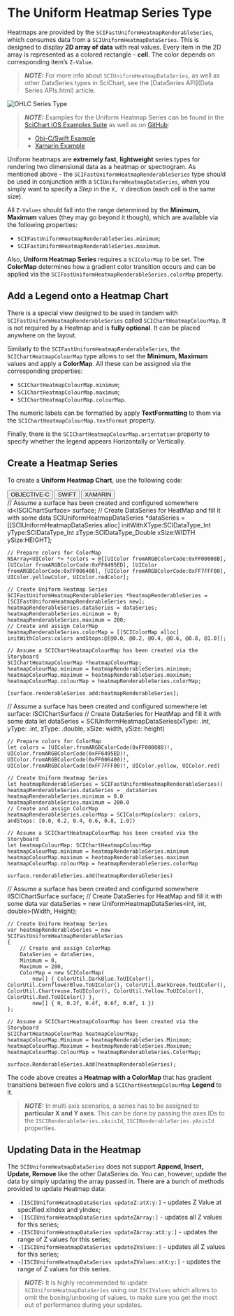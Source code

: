 # The Uniform Heatmap Series Type
Heatmaps are provided by the `SCIFastUniformHeatmapRenderableSeries`, which consumes data from a `SCIUniformHeatmapDataSeries`. 
This is designed to display **2D array of data** with real values. Every item in the 2D array is represented as a colored rectangle - **cell**. The color depends on corresponding item’s `Z-Value`.

> **_NOTE:_** For more info about `SCIUniformHeatmapDataSeries`, as well as other DataSeries types in SciChart, see the [DataSeries API](Data Series APIs.html) article.

![OHLC Series Type](img/chart-types-2d/heatmap-chart-example.png)

> **_NOTE:_** Examples for the Uniform Heatmap Series can be found in the [SciChart iOS Examples Suite](https://www.scichart.com/examples/ios-chart/) as well as on [GitHub](https://github.com/ABTSoftware/SciChart.iOS.Examples):
> 
> - [Obj-C/Swift Example](https://www.scichart.com/example/ios-heatmap-chart-demo/)
> - [Xamarin Example](https://www.scichart.com/example/xamarin-chart-heatmap-chart-example/)

Uniform heatmaps are **extremely fast**, **lightweight** series types for rendering two dimensional data as a heatmap or spectrogram. As mentioned above - the `SCIFastUniformHeatmapRenderableSeries` type should be used in conjunction with a `SCIUniformHeatmapDataSeries`, when you simply want to specify a *Step* in the `X, Y` direction (each cell is the same size).

All `Z-Values` should fall into the range determined by the **Minimum, Maximum** values (they may go beyond it though), which are available via the following properties:
- `SCIFastUniformHeatmapRenderableSeries.minimum`;
- `SCIFastUniformHeatmapRenderableSeries.maximum`.

Also, **Uniform Heatmap Series** requires a `SCIColorMap` to be set. The **ColorMap** determines how a gradient color transition occurs and can be applied via the `SCIFastUniformHeatmapRenderableSeries.colorMap` property.

## Add a Legend onto a Heatmap Chart
There is a special view designed to be used in tandem with `SCIFastUniformHeatmapRenderableSeries` called `SCIChartHeatmapColourMap`. It is not required by a Heatmap and is **fully optional**. It can be placed anywhere on the layout.

Similarly to the `SCIFastUniformHeatmapRenderableSeries`, the `SCIChartHeatmapColourMap` type allows to set the **Minimum, Maximum** values and apply a **ColorMap**. All these can be assigned via the corresponding properties:
- `SCIChartHeatmapColourMap.minimum`;
- `SCIChartHeatmapColourMap.maximum`;
- `SCIChartHeatmapColourMap.colourMap`.

The numeric labels can be formatted by apply **TextFormatting** to them via the `SCIChartHeatmapColourMap.textFormat` property.

Finally, there is the `SCIChartHeatmapColourMap.orientation` property to specify whether the legend appears Horizontally or Vertically.

## Create a Heatmap Series
To create a **Uniform Heatmap Chart**, use the following code:

<div class="code-snippet-tabs">
  <button class="code-snippet-tab" onclick="showCodeFor(event, 'objectivec')">OBJECTIVE-C</button>
  <button class="code-snippet-tab" onclick="showCodeFor(event, 'swift')">SWIFT</button>
  <button class="code-snippet-tab" onclick="showCodeFor(event, 'cs')">XAMARIN</button>
</div>
<div class="code-snippet" id="objectivec">
    // Assume a surface has been created and configured somewhere
    id&lt;ISCIChartSurface&gt; surface;
    // Create DataSeries for HeatMap and fill it with some data
    SCIUniformHeatmapDataSeries *dataSeries = [[SCIUniformHeatmapDataSeries alloc] initWithXType:SCIDataType_Int yType:SCIDataType_Int zType:SCIDataType_Double xSize:WIDTH ySize:HEIGHT];

    // Prepare colors for ColorMap
    NSArray<UIColor *> *colors = @[[UIColor fromARGBColorCode:0xFF00008B], [UIColor fromARGBColorCode:0xFF6495ED], [UIColor fromARGBColorCode:0xFF006400], [UIColor fromARGBColorCode:0xFF7FFF00], UIColor.yellowColor, UIColor.redColor];
    
    // Create Uniform Heatmap Series
    SCIFastUniformHeatmapRenderableSeries *heatmapRenderableSeries = [SCIFastUniformHeatmapRenderableSeries new];
    heatmapRenderableSeries.dataSeries = dataSeries;
    heatmapRenderableSeries.minimum = 0;
    heatmapRenderableSeries.maximum = 200;
    // Create and assign ColorMap
    heatmapRenderableSeries.colorMap = [[SCIColorMap alloc] initWithColors:colors andStops:@[@0.0, @0.2, @0.4, @0.6, @0.8, @1.0]];
    
    // Assume a SCIChartHeatmapColourMap has been created via the Storyboard
    SCIChartHeatmapColourMap *heatmapColourMap;
    heatmapColourMap.minimum = heatmapRenderableSeries.minimum;
    heatmapColourMap.maximum = heatmapRenderableSeries.maximum;
    heatmapColourMap.colourMap = heatmapRenderableSeries.colorMap;

    [surface.renderableSeries add:heatmapRenderableSeries];
</div>
<div class="code-snippet" id="swift">
    // Assume a surface has been created and configured somewhere
    let surface: ISCIChartSurface
    // Create DataSeries for HeatMap and fill it with some data
    let dataSeries = SCIUniformHeatmapDataSeries(xType: .int, yType: .int, zType: .double, xSize: width, ySize: height)

    // Prepare colors for ColorMap
    let colors = [UIColor.fromARGBColorCode(0xFF00008B)!, UIColor.fromARGBColorCode(0xFF6495ED)!, UIColor.fromARGBColorCode(0xFF006400)!, UIColor.fromARGBColorCode(0xFF7FFF00)!, UIColor.yellow, UIColor.red]

    // Create Uniform Heatmap Series
    let heatmapRenderableSeries = SCIFastUniformHeatmapRenderableSeries()
    heatmapRenderableSeries.dataSeries = _dataSeries
    heatmapRenderableSeries.minimum = 0.0
    heatmapRenderableSeries.maximum = 200.0
    // Create and assign ColorMap
    heatmapRenderableSeries.colorMap = SCIColorMap(colors: colors, andStops: [0.0, 0.2, 0.4, 0.6, 0.8, 1.0])

    // Assume a SCIChartHeatmapColourMap has been created via the Storyboard
    let heatmapColourMap: SCIChartHeatmapColourMap
    heatmapColourMap.minimum = heatmapRenderableSeries.minimum
    heatmapColourMap.maximum = heatmapRenderableSeries.maximum
    heatmapColourMap.colourMap = heatmapRenderableSeries.colorMap

    surface.renderableSeries.add(heatmapRenderableSeries)
</div>
<div class="code-snippet" id="cs">
    // Assume a surface has been created and configured somewhere
    IISCIChartSurface surface;
    // Create DataSeries for HeatMap and fill it with some data
    var dataSeries = new UniformHeatmapDataSeries&lt;int, int, double&gt;(Width, Height);
    
    // Create Uniform Heatmap Series
    var heatmapRenderableSeries = new SCIFastUniformHeatmapRenderableSeries
    {
        // Create and assign ColorMap
        DataSeries = dataSeries,
        Minimum = 0,
        Maximum = 200,
        ColorMap = new SCIColorMap(
            new[] { ColorUtil.DarkBlue.ToUIColor(), ColorUtil.CornflowerBlue.ToUIColor(), ColorUtil.DarkGreen.ToUIColor(), ColorUtil.Chartreuse.ToUIColor(), ColorUtil.Yellow.ToUIColor(), ColorUtil.Red.ToUIColor() },
            new[] { 0, 0.2f, 0.4f, 0.6f, 0.8f, 1 })
    };
    
    // Assume a SCIChartHeatmapColourMap has been created via the Storyboard
    SCIChartHeatmapColourMap heatmapColourMap;
    heatmapColourMap.Minimum = heatmapRenderableSeries.Minimum;
    heatmapColourMap.Maximum = heatmapRenderableSeries.Maximum;
    heatmapColourMap.ColourMap = heatmapRenderableSeries.ColorMap;

    surface.RenderableSeries.Add(heatmapRenderableSeries);
</div>

The code above creates a **Heatmap with a ColorMap** that has gradient transitions between five colors and a `SCIChartHeatmapColourMap` **Legend** to it.

> **_NOTE:_** In multi axis scenarios, a series has to be assigned to **particular X and Y axes**. This can be done by passing the axes IDs to the `ISCIRenderableSeries.xAxisId`, `ISCIRenderableSeries.yAxisId` properties.

## Updating Data in the Heatmap
The `SCIUniformHeatmapDataSeries` does not support **Append, Insert, Update, Remove** like the other DataSeries do. You can, however, update the data by simply updating the array passed in. There are a bunch of methods provided to update Heatmap data:
- `-[ISCIUniformHeatmapDataSeries updateZ:atX:y:]` - updates Z Value at specified xIndex and yIndex;
- `-[ISCIUniformHeatmapDataSeries updateZArray:]` - updates all Z values for this series;
- `-[ISCIUniformHeatmapDataSeries updateZArray:atX:y:]` - updates the range of Z values for this series;
- `-[ISCIUniformHeatmapDataSeries updateZValues:]` - updates all Z values for this series;
- `-[ISCIUniformHeatmapDataSeries updateZValues:atX:y:]` - updates the range of Z values for this series.

> **_NOTE:_** It is highly recommended to update `SCIUniformHeatmapDataSeries` using our `ISCIValues` which allows to omit the boxing/unboxing of values, to make sure you get the most out of performance during your updates.

